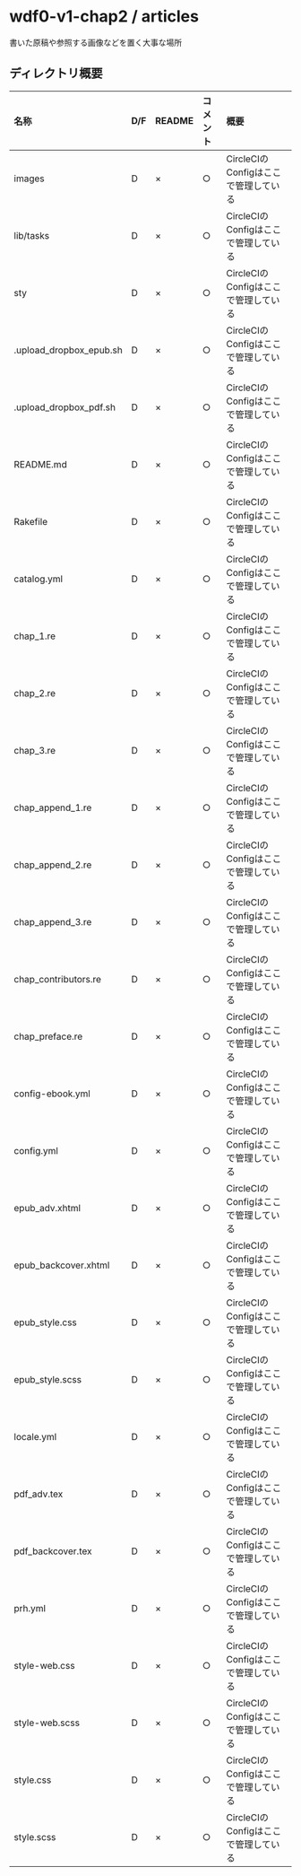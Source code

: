 # wdf0-v1-chap2 / articles
書いた原稿や参照する画像などを置く大事な場所


## ディレクトリ概要

|名称|D/F|README|コメント|概要|
|:--|:--|:--|:--|:--|
|images|D|×|○|CircleCIのConfigはここで管理している|
|lib/tasks|D|×|○|CircleCIのConfigはここで管理している|
|sty|D|×|○|CircleCIのConfigはここで管理している|
|.upload_dropbox_epub.sh|D|×|○|CircleCIのConfigはここで管理している|
|.upload_dropbox_pdf.sh|D|×|○|CircleCIのConfigはここで管理している|
|README.md|D|×|○|CircleCIのConfigはここで管理している|
|Rakefile|D|×|○|CircleCIのConfigはここで管理している|
|catalog.yml|D|×|○|CircleCIのConfigはここで管理している|
|chap_1.re|D|×|○|CircleCIのConfigはここで管理している|
|chap_2.re|D|×|○|CircleCIのConfigはここで管理している|
|chap_3.re|D|×|○|CircleCIのConfigはここで管理している|
|chap_append_1.re|D|×|○|CircleCIのConfigはここで管理している|
|chap_append_2.re|D|×|○|CircleCIのConfigはここで管理している|
|chap_append_3.re|D|×|○|CircleCIのConfigはここで管理している|
|chap_contributors.re|D|×|○|CircleCIのConfigはここで管理している|
|chap_preface.re|D|×|○|CircleCIのConfigはここで管理している|
|config-ebook.yml|D|×|○|CircleCIのConfigはここで管理している|
|config.yml|D|×|○|CircleCIのConfigはここで管理している|
|epub_adv.xhtml|D|×|○|CircleCIのConfigはここで管理している|
|epub_backcover.xhtml|D|×|○|CircleCIのConfigはここで管理している|
|epub_style.css|D|×|○|CircleCIのConfigはここで管理している|
|epub_style.scss|D|×|○|CircleCIのConfigはここで管理している|
|locale.yml|D|×|○|CircleCIのConfigはここで管理している|
|pdf_adv.tex|D|×|○|CircleCIのConfigはここで管理している|
|pdf_backcover.tex|D|×|○|CircleCIのConfigはここで管理している|
|prh.yml|D|×|○|CircleCIのConfigはここで管理している|
|style-web.css|D|×|○|CircleCIのConfigはここで管理している|
|style-web.scss|D|×|○|CircleCIのConfigはここで管理している|
|style.css|D|×|○|CircleCIのConfigはここで管理している|
|style.scss|D|×|○|CircleCIのConfigはここで管理している|
